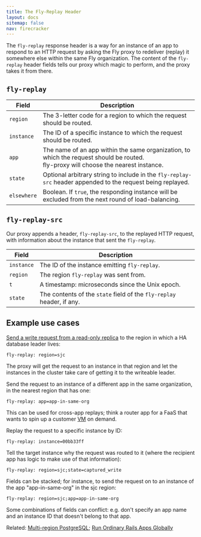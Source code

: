 ```yaml
---
title: The Fly-Replay Header
layout: docs
sitemap: false
nav: firecracker
---
```


The `fly-replay` response header is a way for an instance of an app to respond to an HTTP request by asking the Fly proxy to redeliver (replay) it somewhere else within the same Fly organization. The content of the `fly-replay` header fields tells our proxy which magic to perform, and the proxy takes it from there.

## `fly-replay`

|Field |Description |
|---|---|
|`region` | The 3-letter code for a region to which the request should be routed. |
|`instance` | The ID of a specific instance to which the request should be routed. |
|`app` | The name of an app within the same organization, to which the request should be routed.<br>fly-proxy will choose the nearest instance.|
|`state` | Optional arbitrary string to include in the `fly-replay-src` header appended to the request being replayed. |
|`elsewhere` | Boolean. If `true`, the responding instance will be excluded from the next round of load-balancing. |

## `fly-replay-src`

Our proxy appends a header, `fly-replay-src`, to the replayed HTTP request, with information about the instance that sent the `fly-replay`. 

|Field |Description |
|---|---|
|`instance` | The ID of the instance emitting `fly-replay`. |
|`region` | The region `fly-replay` was sent from. |
|`t` | A timestamp: microseconds since the Unix epoch. |
|`state` | The contents of the `state` field of the `fly-replay` header, if any. |

## Example use cases

[Send a write request from a read-only replica](/docs/postgres/#high-availability-and-global-replication) to the region in which a HA database leader lives: 
```
fly-replay: region=sjc
``` 
The proxy will get the request to an instance in that region and let the instances in the cluster take care of getting it to the writeable leader.

Send the request to an instance of a different app in the same organization, in the nearest region that has one:
```
fly-replay: app=app-in-same-org
```
This can be used for cross-app replays; think a router app for a FaaS that wants to spin up a customer [VM](/docs/reference/machines/) on demand.

Replay the request to a specific instance by ID:  
```
fly-replay: instance=00bb33ff
```

Tell the target instance why the request was routed to it (where the recipient app has logic to make use of that information):
```
fly-replay: region=sjc;state=captured_write
```

Fields can be stacked; for instance, to send the request on to an instance of the app "app-in-same-org" in the sjc region:
```
fly-replay: region=sjc;app=app-in-same-org 
```

Some combinations of fields can conflict: e.g. don't specify an app name and an instance ID that doesn't belong to that app.

Related: [Multi-region PostgreSQL](/docs/postgres/#high-availability-and-global-replication); [Run Ordinary Rails Apps Globally](/blog/run-ordinary-rails-apps-globally/)